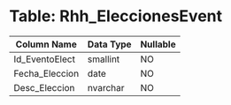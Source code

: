 # Table: Rhh_EleccionesEvent

| Column Name | Data Type | Nullable |
|-------------|-----------|----------|
| Id_EventoElect | smallint | NO |
| Fecha_Eleccion | date | NO |
| Desc_Eleccion | nvarchar | NO |
